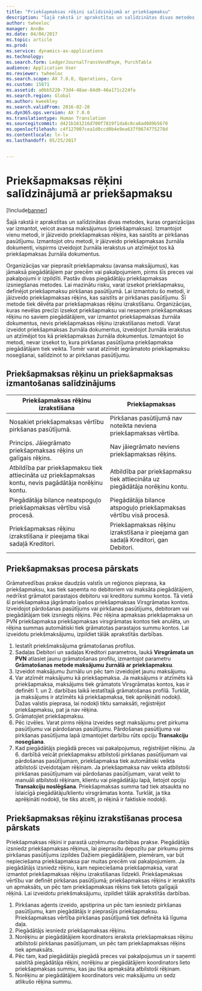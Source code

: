 ```yaml
---
title: "Priekšapmaksas rēķini salīdzinājumā ar priekšapmaksu"
description: "Šajā rakstā ir aprakstītas un salīdzinātas divas metodes, kuras organizācijas var izmantot, veicot avansa maksājumus (priekšapmaksas). Izmantojot vienu metodi, ir jāizveido priekšapmaksas rēķins, kas saistīts ar pirkšanas pasūtījumu. Izmantojot otru metodi, ir jāizveido priekšapmaksas žurnāla dokumenti, vispirms izveidojot žurnāla ierakstus un atzīmējot tos kā priekšapmaksas žurnāla dokumentus."
author: twheeloc
manager: AnnBe
ms.date: 04/04/2017
ms.topic: article
ms.prod: 
ms.service: dynamics-ax-applications
ms.technology: 
ms.search.form: LedgerJournalTransVendPaym, PurchTable
audience: Application User
ms.reviewer: twheeloc
ms.search.scope: AX 7.0.0, Operations, Core
ms.custom: 15871
ms.assetid: a0bb5220-73d4-48ae-84d0-46a171c224fa
ms.search.region: Global
ms.author: kweekley
ms.search.validFrom: 2016-02-28
ms.dyn365.ops.version: AX 7.0.0
ms.translationtype: Human Translation
ms.sourcegitcommit: d421b161216d700f7819f1da8c0ca8ad089b5670
ms.openlocfilehash: c4f127007cea1d8ccd0b4e9ea637f0674775278d
ms.contentlocale: lv-lv
ms.lasthandoff: 05/25/2017


---
```


# <a name="prepayment-invoices-vs-prepayments"></a>Priekšapmaksas rēķini salīdzinājumā ar priekšapmaksu

[!include[banner](../includes/banner.md)]


Šajā rakstā ir aprakstītas un salīdzinātas divas metodes, kuras organizācijas var izmantot, veicot avansa maksājumus (priekšapmaksas). Izmantojot vienu metodi, ir jāizveido priekšapmaksas rēķins, kas saistīts ar pirkšanas pasūtījumu. Izmantojot otru metodi, ir jāizveido priekšapmaksas žurnāla dokumenti, vispirms izveidojot žurnāla ierakstus un atzīmējot tos kā priekšapmaksas žurnāla dokumentus.

Organizācijas var pieprasīt priekšapmaksu (avansa maksājumus), kas jāmaksā piegādātājiem par precēm vai pakalpojumiem, pirms šīs preces vai pakalpojumi ir izpildīti. Pastāv divas piegādātāju priekšapmaksas izsniegšanas metodes. Lai mazinātu risku, varat izsekot priekšapmaksu, definējot priekšapmaksu pirkšanas pasūtījumā. Lai izmantotu šo metodi, ir jāizveido priekšapmaksas rēķins, kas saistīts ar pirkšanas pasūtījumu. Šī metode tiek dēvēta par priekšapmaksas rēķinu izrakstīšanu. Organizācijas, kuras nevēlas precīzi izsekot priekšapmaksu vai nesaņem priekšapmaksas rēķinu no saviem piegādātājiem, var izmantot priekšapmaksas žurnāla dokumentus, nevis priekšapmaksas rēķinu izrakstīšanas metodi. Varat izveidot priekšapmaksas žurnāla dokumentus, izveidojot žurnāla ierakstus un atzīmējot tos kā priekšapmaksas žurnāla dokumentus. Izmantojot šo metodi, nevar izsekot to, kura pirkšanas pasūtījuma priekšapmaksa piegādātājam tiek veikta. Tomēr varat atzīmēt iegrāmatoto priekšapmaksu nosegšanai, salīdzinot to ar pirkšanas pasūtījumu.

## <a name="when-to-use-prepayment-invoicing-vs-prepayments"></a>Priekšapmaksas rēķinu un priekšapmaksas izmantošanas salīdzinājums
| Priekšapmaksas rēķinu izrakstīšana                                                                | Priekšapmaksas                                                              |
|-------------------------------------------------------------------------------------|--------------------------------------------------------------------------|
| Nosakiet priekšapmaksas vērtību pirkšanas pasūtījumā.                                    | Pirkšanas pasūtījumā nav noteikta neviena priekšapmaksas vērtība.                    |
| Princips. Jāiegrāmato priekšapmaksas rēķins un galīgais rēķins.                       | Nav jāiegrāmato neviens priekšapmaksas rēķins.                                    |
| Atbildība par priekšapmaksu tiek attiecināta uz priekšapmaksas kontu, nevis pagādātāja norēķinu kontu. | Atbildība par priekšapmaksu tiek attiecināta uz piegādātāja norēķinu kontu.                  |
| Piegādātāja bilance neatspoguļo priekšapmaksas vērtību visā procesā.     | Piegādātāja bilance atspoguļo priekšapmaksas vērtību visā procesā. |
| Priekšapmaksas rēķinu izrakstīšana ir pieejama tikai sadaļā Kreditori.                         | Priekšapmaksas rēķinu izrakstīšana ir pieejama gan sadaļā Kreditori, gan Debitori.    |

## <a name="overview-of-the-prepayment-process"></a>Priekšapmaksas procesa pārskats
Grāmatvedības prakse daudzās valstīs un reģionos pieprasa, ka priekšapmaksu, kas tiek saņemta no debitoriem vai maksāta piegādātājiem, nedrīkst grāmatot parastajos debitoru vai kreditoru summu kontos. Tā vietā šī priekšapmaksa jāgrāmato īpašos priekšapmaksas Virsgrāmatas kontos. Izveidojot pārdošanas pasūtījums vai pirkšanas pasūtījums, debitoram vai piegādātājam tiek izsniegts rēķins. Pēc rēķina apmaksas priekšapmaksa un PVN priekšapmaksa priekšapmaksas virsgrāmatas kontos tiek anulēta, un rēķina summas automātiski tiek grāmatotas parastajos summu kontos. Lai izveidotu priekšmaksājumu, izpildiet tālāk aprakstītās darbības.

1.  Iestatīt priekšmaksājuma grāmatošanas profilus.
2.  Sadaļas Debitori un sadaļas Kreditori parametros, laukā **Virsgrāmata un PVN** atlasiet jaunu grāmatošanas profilu, izmantojot parametru **Grāmatošanas metode maksājumu žurnālā ar priekšapmaksu**.
3.  Izveidot maksājumu žurnālu un pēc tam izveidojiet jaunu maksājumu.
4.  Var atzīmēt maksājumu kā priekšapmaksa. Ja maksājums ir atzīmēts kā priekšapmaksa, maksājums tiek grāmatots Virsgrāmatas kontos, kas ir definēti 1. un 2. darbības laikā iestatītajā grāmatošanas profilā. Turklāt, ja maksājums ir atzīmēts kā priekšapmaksa, tiek aprēķināti nodokļi. Dažas valstis pieprasa, lai nodokļi tiktu samaksāti, reģistrējot priekšapmaksu, pat ja nav rēķina.
5.  Grāmatojiet priekšapmaksu.
6.  Pēc izvēles. Varat pirms rēķina izveides segt maksājumu pret pirkuma pasūtījumu vai pārdošanas pasūtījumu. Pārdošanas pasūtījuma vai pirkšanas pasūtījuma lapā izmantojiet darbību rūts opciju **Transakciju nosegšana**.
7.  Kad piegādātājs piegādā preces vai pakalpojumus, reģistrējiet rēķinu. Ja 6. darbībā veicāt priekšapmaksu atbilstoši pirkšanas pasūtījumam vai pārdošanas pasūtījumam, priekšapmaksa tiek automātiski veikta atbilstoši izveidotajam rēķinam. Ja priekšapmaksa nav veikta atbilstoši pirkšanas pasūtījumam vai pārdošanas pasūtījumam, varat veikt to manuāli atbilstoši rēķinam, klientu vai piegādātāju lapā, lietojot opciju **Transakciju noslēgšana**. Priekšapmaksas summa tad tiek atsaukta no īslaicīgā piegādātāju/klientu virsgrāmatas konta. Turklāt, ja tika aprēķināti nodokļi, tie tiks atcelti, jo rēķinā ir faktiskie nodokļi.

## <a name="overview-of-the-prepayment-invoicing-process"></a>Priekšapmaksas rēķinu izrakstīšanas procesa pārskats
Priekšapmaksas rēķini ir parastā uzņēmumu darbības prakse. Piegādātājs izsniedz priekšapmaksas rēķinus, lai pieprasītu depozītu par pirkumu pirms pirkšanas pasūtījums izpildes Dažiem piegādātājiem, piemēram, var būt nepieciešama priekšapmaksa par muitas precēm vai pakalpojumiem. Ja piegādātājs izsniedz rēķinu, kam nepieciešama priekšapmaksa, varat izmantot priekšapmaksas rēķinu izrakstīšanas līdzekli. Priekšapmaksas vērtību var definēt pirkšanas pasūtījumā; priekšapmaksas rēķins ir ierakstīts un apmaksāts, un pēc tam priekšapmaksas rēķins tiek lietots galīgajā rēķinā. Lai izveidotu priekšmaksājumu, izpildiet tālāk aprakstītās darbības.

1.  Pirkšanas aģents izveido, apstiprina un pēc tam iesniedz pirkšanas pasūtījumu, kam piegādātājs ir pieprasījis priekšapmaksu. Priekšapmaksas vērtība pirkšanas pasūtījumā tiek definēta kā līguma daļa.
2.  Piegādātājs iesniedz priekšapmaksas rēķinu.
3.  Norēķinu ar piegādātājiem koordinators ieraksta priekšapmaksas rēķinu atbilstoši pirkšanas pasūtījumam, un pēc tam priekšapmaksas rēķins tiek apmaksāts.
4.  Pēc tam, kad piegādātājs piegādā preces vai pakalpojumus un ir saņemti saistītā piegādātāja rēķini, norēķinu ar piegādātājiem koordinators lieto priekšapmaksas summu, kas jau tika apmaksāta atbilstoši rēķinam.
5.  Norēķinu ar piegādātājiem koordinators veic maksājumu un sedz atlikušo rēķina summu.





